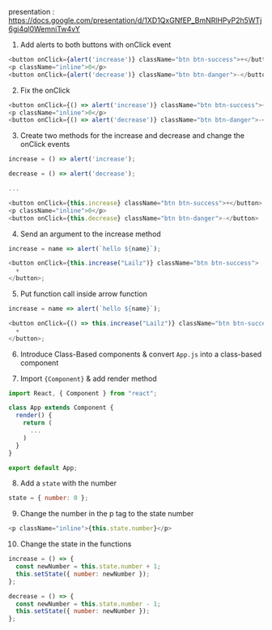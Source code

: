 presentation : https://docs.google.com/presentation/d/1XD1QxGNfEP_BmNRlHPyP2h5WTj6gi4ql0WemniTw4vY

1. Add alerts to both buttons with onClick event

```javascript
<button onClick={alert('increase')} className="btn btn-success">+</button>
<p className="inline">0</p>
<button onClick={alert('decrease')} className="btn btn-danger">-</button>
```

2. Fix the onClick

```javascript
<button onClick={() => alert('increase')} className="btn btn-success">+</button>
<p className="inline">0</p>
<button onClick={() => alert('decrease')} className="btn btn-danger">-</button>
```

3. Create two methods for the increase and decrease and change the onClick events

```javascript
increase = () => alert('increase');

decrease = () => alert('decrease');

...

<button onClick={this.increase} className="btn btn-success">+</button>
<p className="inline">0</p>
<button onClick={this.decrease} className="btn btn-danger">-</button>
```

4. Send an argument to the increase method

```javascript
increase = name => alert(`hello ${name}`);

<button onClick={this.increase("Lailz")} className="btn btn-success">
  +
</button>;
```

5. Put function call inside arrow function

```javascript
increase = name => alert(`hello ${name}`);

<button onClick={() => this.increase("Lailz")} className="btn btn-success">
  +
</button>;
```

6. Introduce Class-Based components & convert `App.js` into a class-based component

7. Import `{Component}` & add render method

```javascript
import React, { Component } from "react";

class App extends Component {
  render() {
    return (
      ...
    )
  }
}

export default App;
```

8. Add a `state` with the number

```javascript
state = { number: 0 };
```

9. Change the number in the p tag to the state number

```javascript
<p className="inline">{this.state.number}</p>
```

10. Change the state in the functions

```javascript
increase = () => {
  const newNumber = this.state.number + 1;
  this.setState({ number: newNumber });
};

decrease = () => {
  const newNumber = this.state.number - 1;
  this.setState({ number: newNumber });
};
```
